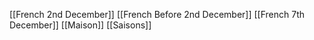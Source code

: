 [[French 2nd December]]
[[French Before 2nd December]]
[[French 7th December]]
[[Maison]]
[[Saisons]]